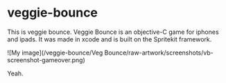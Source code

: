 # veggie-bounce

This is veggie bounce. Veggie Bounce is an objective-C game for iphones and ipads. It was made in xcode and is built on the Spritekit framework. 

![My image](/veggie-bounce/Veg Bounce/raw-artwork/screenshots/vb-screenshot-gameover.png)

Yeah.


